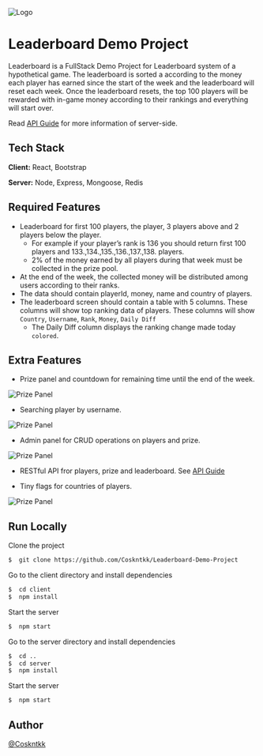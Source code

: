 
![Logo](https://static.wixstatic.com/media/15a9ae_d33b9e18b6b74641bcb5a56ec25d4f2a~mv2.png/v1/fill/w_440,h_440,al_c,q_85,usm_0.66_1.00_0.01/Image-empty-state.webp)

# Leaderboard Demo Project

Leaderboard is a FullStack Demo Project for Leaderboard system of a hypothetical game.
The leaderboard is sorted a according to the money each player has
earned since the start of the week and the leaderboard will reset each week. Once the
leaderboard resets, the top 100 players will be rewarded with in-game money according
to their rankings and everything will start over.
 
Read [API Guide]( https://github.com/Coskntkk/Leaderboard-Demo-Project/blob/main/server/README.md ) for more information of server-side.


## Tech Stack

**Client:** React, Bootstrap

**Server:** Node, Express, Mongoose, Redis


## Required Features

- Leaderboard for first 100 players, the player, 3 players above and 2 players below the player.
    - For example if your player’s rank is 136 you should return first 100 players and 133.,134.,135.,136.,137.,138. players.
    - 2% of the money earned by all players during that week must be collected in the prize pool.
- At the end of the week, the collected money will be distributed among users according to their ranks.
- The data should contain playerId, money, name and country of players.
- The leaderboard screen should contain a table with 5 columns. These columns will show top ranking data of players. These columns will show `Country`, `Username`, `Rank`, `Money`, `Daily Diff` 
    - The Daily Diff column displays the ranking change made today `colored`.


## Extra Features

- Prize panel and countdown for remaining time until the end of the week.

![Prize Panel](https://i.imgur.com/FVXFxYW.png)

- Searching player by username.

![Prize Panel](https://i.imgur.com/tabVa1U.png)

- Admin panel for CRUD operations on players and prize.

![Prize Panel](https://i.imgur.com/0ZpDsie.png)

- RESTful API fror players, prize and leaderboard. See [API Guide]( https://github.com/Coskntkk/Leaderboard-Demo-Project/blob/main/server/README.md )

- Tiny flags for countries of players.

![Prize Panel](https://i.imgur.com/ooSfe3E.png)


## Run Locally

Clone the project

```bash
$  git clone https://github.com/Coskntkk/Leaderboard-Demo-Project
```

Go to the client directory and install dependencies

```bash
$  cd client
$  npm install
```

Start the server

```bash
$  npm start
```

Go to the server directory and install dependencies

```bash
$  cd ..
$  cd server
$  npm install
```

Start the server

```bash
$  npm start
```


## Author

[@Coskntkk](https://github.com/Coskntkk)

